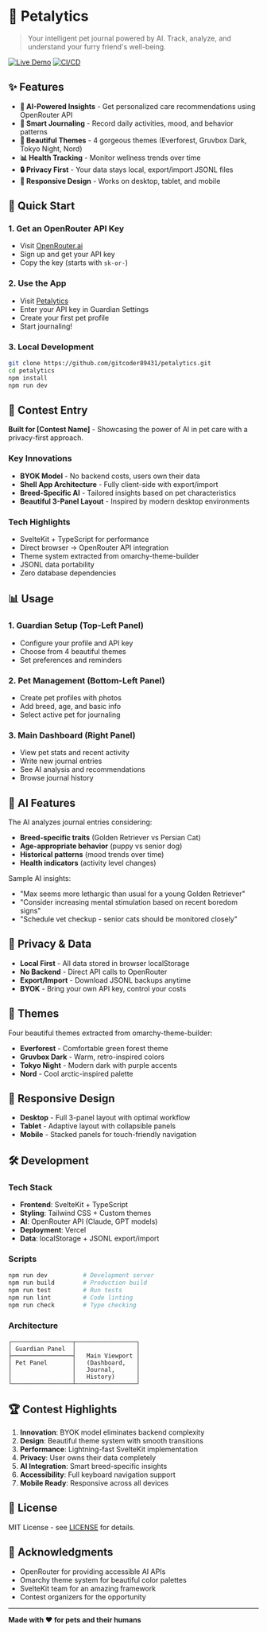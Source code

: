 # 🐾 Petalytics

> Your intelligent pet journal powered by AI. Track, analyze, and understand your furry friend's well-being.

[![Live Demo](https://img.shields.io/badge/Live%20Demo-petalytics.vercel.app-blue)](https://petalytics.vercel.app)
[![CI/CD](https://github.com/gitcoder89431/petalytics/workflows/CI/badge.svg)](https://github.com/gitcoder89431/petalytics/actions)

## ✨ Features

- **🤖 AI-Powered Insights** - Get personalized care recommendations using OpenRouter API
- **📝 Smart Journaling** - Record daily activities, mood, and behavior patterns  
- **🎨 Beautiful Themes** - 4 gorgeous themes (Everforest, Gruvbox Dark, Tokyo Night, Nord)
- **📊 Health Tracking** - Monitor wellness trends over time
- **🔒 Privacy First** - Your data stays local, export/import JSONL files
- **📱 Responsive Design** - Works on desktop, tablet, and mobile

## 🚀 Quick Start

### 1. Get an OpenRouter API Key
- Visit [OpenRouter.ai](https://openrouter.ai)
- Sign up and get your API key
- Copy the key (starts with `sk-or-`)

### 2. Use the App
- Visit [Petalytics](https://petalytics.vercel.app)
- Enter your API key in Guardian Settings
- Create your first pet profile
- Start journaling!

### 3. Local Development
```bash
git clone https://github.com/gitcoder89431/petalytics.git
cd petalytics
npm install
npm run dev
```

## 🎯 Contest Entry

**Built for [Contest Name]** - Showcasing the power of AI in pet care with a privacy-first approach.

### Key Innovations

* **BYOK Model** - No backend costs, users own their data
* **Shell App Architecture** - Fully client-side with export/import
* **Breed-Specific AI** - Tailored insights based on pet characteristics
* **Beautiful 3-Panel Layout** - Inspired by modern desktop environments

### Tech Highlights

* SvelteKit + TypeScript for performance
* Direct browser → OpenRouter API integration
* Theme system extracted from omarchy-theme-builder
* JSONL data portability
* Zero database dependencies

## 📊 Usage

### 1. Guardian Setup (Top-Left Panel)

* Configure your profile and API key
* Choose from 4 beautiful themes
* Set preferences and reminders

### 2. Pet Management (Bottom-Left Panel)

* Create pet profiles with photos
* Add breed, age, and basic info
* Select active pet for journaling

### 3. Main Dashboard (Right Panel)

* View pet stats and recent activity
* Write new journal entries
* See AI analysis and recommendations
* Browse journal history

## 🤖 AI Features

The AI analyzes journal entries considering:

* **Breed-specific traits** (Golden Retriever vs Persian Cat)
* **Age-appropriate behavior** (puppy vs senior dog)
* **Historical patterns** (mood trends over time)
* **Health indicators** (activity level changes)

Sample AI insights:

* "Max seems more lethargic than usual for a young Golden Retriever"
* "Consider increasing mental stimulation based on recent boredom signs"
* "Schedule vet checkup - senior cats should be monitored closely"

## 🔐 Privacy & Data

* **Local First** - All data stored in browser localStorage
* **No Backend** - Direct API calls to OpenRouter
* **Export/Import** - Download JSONL backups anytime
* **BYOK** - Bring your own API key, control your costs

## 🎨 Themes

Four beautiful themes extracted from omarchy-theme-builder:

* **Everforest** - Comfortable green forest theme
* **Gruvbox Dark** - Warm, retro-inspired colors
* **Tokyo Night** - Modern dark with purple accents
* **Nord** - Cool arctic-inspired palette

## 📱 Responsive Design

* **Desktop** - Full 3-panel layout with optimal workflow
* **Tablet** - Adaptive layout with collapsible panels
* **Mobile** - Stacked panels for touch-friendly navigation

## 🛠️ Development

### Tech Stack

* **Frontend**: SvelteKit + TypeScript
* **Styling**: Tailwind CSS + Custom themes
* **AI**: OpenRouter API (Claude, GPT models)
* **Deployment**: Vercel
* **Data**: localStorage + JSONL export/import

### Scripts

```bash
npm run dev          # Development server
npm run build        # Production build
npm run test         # Run tests
npm run lint         # Code linting
npm run check        # Type checking
```

### Architecture

```
┌─────────────────┬─────────────────┐
│ Guardian Panel  │                 │
├─────────────────┤   Main Viewport │
│ Pet Panel       │   (Dashboard,   │
│                 │   Journal,      │
│                 │   History)      │
└─────────────────┴─────────────────┘
```

## 🏆 Contest Highlights

1. **Innovation**: BYOK model eliminates backend complexity
2. **Design**: Beautiful theme system with smooth transitions
3. **Performance**: Lightning-fast SvelteKit implementation
4. **Privacy**: User owns their data completely
5. **AI Integration**: Smart breed-specific insights
6. **Accessibility**: Full keyboard navigation support
7. **Mobile Ready**: Responsive across all devices

## 📄 License

MIT License - see [LICENSE](LICENSE) for details.

## 🙏 Acknowledgments

* OpenRouter for providing accessible AI APIs
* Omarchy theme system for beautiful color palettes
* SvelteKit team for an amazing framework
* Contest organizers for the opportunity

---

**Made with ❤️ for pets and their humans**

